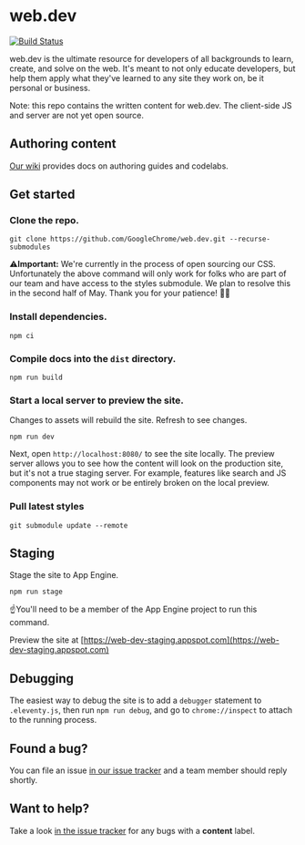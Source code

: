 # web.dev

[![Build Status](https://travis-ci.org/GoogleChrome/web.dev.svg?branch=master)](https://travis-ci.org/GoogleChrome/web.dev)

web.dev is the ultimate resource for developers of all backgrounds to learn,
create, and solve on the web. It's meant to not only educate developers, but
help them apply what they've learned to any site they work on, be it personal or
business.

Note: this repo contains the written content for web.dev. The client-side JS and
server are not yet open source.

## Authoring content

[Our wiki](https://github.com/GoogleChrome/web.dev/wiki) provides docs on
authoring guides and codelabs.

## Get started

### Clone the repo.

```
git clone https://github.com/GoogleChrome/web.dev.git --recurse-submodules
```

⚠️**Important:** We're currently in the process of open sourcing our CSS.
Unfortunately the above command will only work for folks who are part of our
team and have access to the styles submodule. We plan to resolve this in
the second half of May. Thank you for your patience! 🙇‍♂️

### Install dependencies.

```
npm ci
```

### Compile docs into the `dist` directory.

```
npm run build
```

### Start a local server to preview the site.

Changes to assets will rebuild the site. Refresh to see changes.

```
npm run dev
```

Next,  open `http://localhost:8080/` to see the site locally. The preview server
allows you to see how the content will look on the production site, but it's
not a true staging server. For example, features like search and JS components
may not work or be entirely broken on the local preview.

### Pull latest styles

```
git submodule update --remote
```

## Staging

Stage the site to App Engine.

```
npm run stage
```

☝️You'll need to be a member of the App Engine project to run this command.

Preview the site at
[https://web-dev-staging.appspot.com](https://web-dev-staging.appspot.com)

## Debugging

The easiest way to debug the site is to add a `debugger` statement to
`.eleventy.js`, then run `npm run debug`, and go to `chrome://inspect` to
attach to the running process.

## Found a bug?

You can file an issue [in our issue
tracker](https://github.com/GoogleChrome/web.dev/issues) and a team member
should reply shortly.

## Want to help?

Take a look [in the issue
tracker](https://github.com/GoogleChrome/web.dev/issues) for any bugs with a
**content** label.
